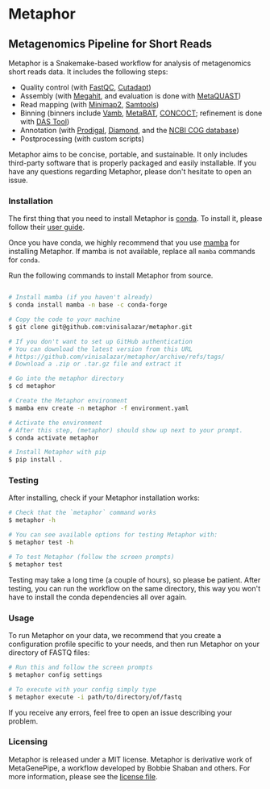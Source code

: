 # Metaphor
## Metagenomics Pipeline for Short Reads

Metaphor is a Snakemake-based workflow for analysis of metagenomics short reads data. It includes the following steps:
- Quality control (with [FastQC](https://github.com/s-andrews/FastQC/), [Cutadapt](https://github.com/marcelm/cutadapt))
- Assembly (with [Megahit](https://github.com/voutcn/megahit), and evaluation is done with [MetaQUAST](https://github.com/ablab/quast))
- Read mapping (with [Minimap2](https://github.com/lh3/minimap2), [Samtools](https://github.com/samtools/samtools))
- Binning (binners include [Vamb](https://github.com/RasmussenLab/vamb/), [MetaBAT](https://bitbucket.org/berkeleylab/metabat), [CONCOCT](https://github.com/BinPro/CONCOCT)<!--, [GraphBin](https://github.com/Vini2/GraphBin)-->; refinement is done with [DAS Tool](https://github.com/cmks/DAS_Tool))
- Annotation (with [Prodigal](https://github.com/hyattpd/Prodigal), [Diamond](https://github.com/bbuchfink/diamond), and the [NCBI COG database](https://www.ncbi.nlm.nih.gov/research/cog-project/))
- Postprocessing (with custom scripts)

Metaphor aims to be concise, portable, and sustainable. It only includes third-party software that is properly packaged and easily installable.
If you have any questions regarding Metaphor, please don't hesitate to open an issue.

### Installation
The first thing that you need to install Metaphor is [conda](https://docs.conda.io/). To install it, please follow their [user guide](https://docs.conda.io/projects/conda/en/latest/user-guide/install/index.html).

Once you have conda, we highly recommend that you use [mamba](https://mamba.readthedocs.io/en/latest/installation.html) for installing Metaphor. If mamba is not available, replace all `mamba` commands for `conda`.

Run the following commands to install Metaphor from source.
```bash

# Install mamba (if you haven't already)
$ conda install mamba -n base -c conda-forge

# Copy the code to your machine
$ git clone git@github.com:vinisalazar/metaphor.git

# If you don't want to set up GitHub authentication
# You can download the latest version from this URL
# https://github.com/vinisalazar/metaphor/archive/refs/tags/
# Download a .zip or .tar.gz file and extract it

# Go into the metaphor directory
$ cd metaphor

# Create the Metaphor environment
$ mamba env create -n metaphor -f environment.yaml

# Activate the environment
# After this step, (metaphor) should show up next to your prompt.
$ conda activate metaphor

# Install Metaphor with pip
$ pip install .
```

### Testing
After installing, check if your Metaphor installation works:

```bash
# Check that the `metaphor` command works
$ metaphor -h

# You can see available options for testing Metaphor with:
$ metaphor test -h

# To test Metaphor (follow the screen prompts)
$ metaphor test
```

Testing may take a long time (a couple of hours), so please be patient. After testing, you can run the workflow on the same directory, this way you won't have to install the conda dependencies all over again.

### Usage
To run Metaphor on your data, we recommend that you create a configuration profile specific to your needs, and then run Metaphor on your directory of FASTQ files:

```bash
# Run this and follow the screen prompts
$ metaphor config settings

# To execute with your config simply type 
$ metaphor execute -i path/to/directory/of/fastq
```

If you receive any errors, feel free to open an issue describing your problem.

<!-- 
TO-DO:
### Documentation 
-->

### Licensing

Metaphor is released under a MIT license. Metaphor is derivative work of MetaGenePipe, a workflow developed by Bobbie Shaban and others. For more information, please see the [license file](./LICENSE.md).

